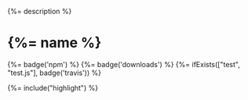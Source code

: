 {%= description %}

# {%= name %} 

{%= badge('npm') %} {%= badge('downloads') %} {%= ifExists(["test", "test.js"], badge('travis')) %}

{%= include("highlight") %}

